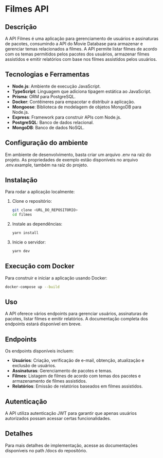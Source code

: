 # Filmes API

## Descrição

A API Filmes é uma aplicação para gerenciamento de usuários e assinaturas de pacotes, consumindo a API do Movie Database para armazenar e gerenciar temas relacionados a filmes. A API permite listar filmes de acordo com os temas permitidos pelos pacotes dos usuários, armazenar filmes assistidos e emitir relatórios com base nos filmes assistidos pelos usuários.

## Tecnologias e Ferramentas

- **Node.js**: Ambiente de execução JavaScript.
- **TypeScript**: Linguagem que adiciona tipagem estática ao JavaScript.
- **Prisma**: ORM para PostgreSQL.
- **Docker**: Contêineres para empacotar e distribuir a aplicação.
- **Mongoose**: Biblioteca de modelagem de objetos MongoDB para Node.js.
- **Express**: Framework para construir APIs com Node.js.
- **PostgreSQL**: Banco de dados relacional.
- **MongoDB**: Banco de dados NoSQL.

## Configuração do ambiente

Em ambiente de desenvolvimento, basta criar um arquivo .env na raíz do projeto.
As propriedades de exemplo estão disponíveis no arquivo .env.example, também na raíz do projeto.

## Instalação

Para rodar a aplicação localmente:

1. Clone o repositório:
   ```bash
   git clone <URL_DO_REPOSITORIO>
   cd filmes
2. Instale as dependências:
   ```bash
   yarn install
   ```
3. Inicie o servidor:
   ```bash
   yarn dev
   ```

## Execução com Docker

Para construir e iniciar a aplicação usando Docker:

```bash
docker-compose up --build
```

## Uso

A API oferece vários endpoints para gerenciar usuários, assinaturas de pacotes, listar filmes e emitir relatórios. A documentação completa dos endpoints estará disponível em breve.

## Endpoints

Os endpoints disponíveis incluem:

- **Usuários**: Criação, verificação de e-mail, obtenção, atualização e exclusão de usuários.
- **Assinaturas**: Gerenciamento de pacotes e temas.
- **Filmes**: Listagem de filmes de acordo com temas dos pacotes e armazenamento de filmes assistidos.
- **Relatórios**: Emissão de relatórios baseados em filmes assistidos.

## Autenticação

A API utiliza autenticação JWT para garantir que apenas usuários autorizados possam acessar certas funcionalidades.

## Detalhes
Para mais detalhes de implementação, acesse as documentações disponíveis no path /docs do repositório.
